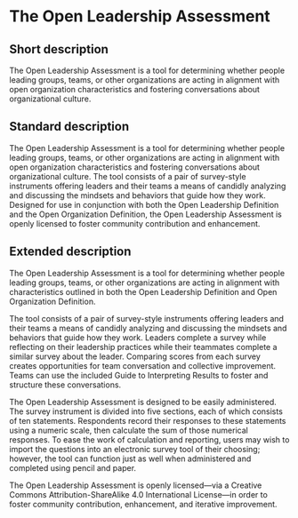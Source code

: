 # The Open Leadership Assessment

## Short description

The Open Leadership Assessment is a tool for determining whether people leading groups, teams, or other organizations are acting in alignment with open organization characteristics and fostering conversations about organizational culture.

## Standard description

The Open Leadership Assessment is a tool for determining whether people leading groups, teams, or other organizations are acting in alignment with open organization characteristics and fostering conversations about organizational culture. The tool consists of a pair of survey-style instruments offering leaders and their teams a means of candidly analyzing and discussing the mindsets and behaviors that guide how they work. Designed for use in conjunction with both the Open Leadership Definition and the Open Organization Definition, the Open Leadership Assessment is openly licensed to foster community contribution and enhancement.

## Extended description

The Open Leadership Assessment is a tool for determining whether people leading groups, teams, or other organizations are acting in alignment with characteristics outlined in both the Open Leadership Definition and Open Organization Definition.

The tool consists of a pair of survey-style instruments offering leaders and their teams a means of candidly analyzing and discussing the mindsets and behaviors that guide how they work. Leaders complete a survey while reflecting on their leadership practices while their teammates complete a similar survey about the leader. Comparing scores from each survey creates opportunities for team conversation and collective improvement. Teams can use the included Guide to Interpreting Results to foster and structure these conversations.

The Open Leadership Assessment is designed to be easily administered. The survey instrument is divided into five sections, each of which consists of ten statements. Respondents record their responses to these statements using a numeric scale, then calculate the sum of those numerical responses. To ease the work of calculation and reporting, users may wish to import the questions into an electronic survey tool of their choosing; however, the tool can function just as well when administered and completed using pencil and paper.

The Open Leadership Assessment is openly licensed—via a Creative Commons Attribution-ShareAlike 4.0 International License—in order to foster community contribution, enhancement, and iterative improvement.
